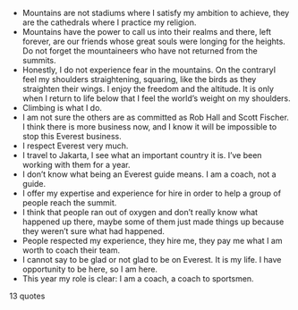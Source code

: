  - Mountains are not stadiums where I satisfy my ambition to achieve, they are the cathedrals where I practice my religion.
 - Mountains have the power to call us into their realms and there, left forever, are our friends whose great souls were longing for the heights. Do not forget the mountaineers who have not returned from the summits.
 - Honestly, I do not experience fear in the mountains. On the contraryI feel my shoulders straightening, squaring, like the birds as they straighten their wings. I enjoy the freedom and the altitude. It is only when I return to life below that I feel the world’s weight on my shoulders.
 - Climbing is what I do.
 - I am not sure the others are as committed as Rob Hall and Scott Fischer. I think there is more business now, and I know it will be impossible to stop this Everest business.
 - I respect Everest very much.
 - I travel to Jakarta, I see what an important country it is. I’ve been working with them for a year.
 - I don’t know what being an Everest guide means. I am a coach, not a guide.
 - I offer my expertise and experience for hire in order to help a group of people reach the summit.
 - I think that people ran out of oxygen and don’t really know what happened up there, maybe some of them just made things up because they weren’t sure what had happened.
 - People respected my experience, they hire me, they pay me what I am worth to coach their team.
 - I cannot say to be glad or not glad to be on Everest. It is my life. I have opportunity to be here, so I am here.
 - This year my role is clear: I am a coach, a coach to sportsmen.

13 quotes